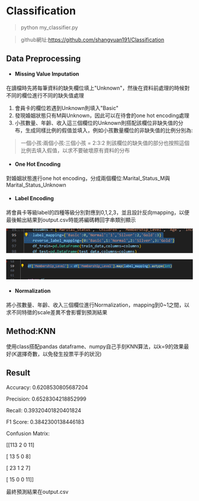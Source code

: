 # Classification

> python my_classifier.py

>github網址:https://github.com/shangyuan191/Classification
## Data Preprocessing
* #### Missing Value Imputation
在讀檔時先將每筆資料的缺失欄位填上"Unknown"，然後在資料前處理的時候對不同的欄位進行不同的缺失值處理
1. 會員卡的欄位若遇到Unknown則填入"Basic"
2. 發現婚姻狀態只有M與Unknown，因此可以在待會的one hot encoding處理
3. 小孩數量、年齡、收入這三個欄位的Unknown則搭配該欄位非缺失值的分布，生成同樣比例的假值並填入，例如小孩數量欄位的非缺失值的比例分別為:
> 一個小孩:兩個小孩:三個小孩 = 2:3:2 則該欄位的缺失值的部分也按照這個比例去填入假值，以求不要破壞原有資料的分布
* #### One Hot Encoding
對婚姻狀態進行one hot encoding，分成兩個欄位:Marital_Status_M與Marital_Status_Unknown
* #### Label Encoding
將會員卡等級label的四種等級分別對應到0,1,2,3，並且設計反向mapping，以便最後輸出結果到output.csv時能將編碼轉回字串類別顯示

![alt text](image.png)

![alt text](image-1.png)
* #### Normalization
將小孩數量、年齡、收入三個欄位進行Normalization，mapping到0~1之間，以求不同特徵的scale差異不會影響到預測結果
## Method:KNN
使用class搭配pandas dataframe、numpy自己手刻KNN算法，以k=9的效果最好(K選擇奇數，以免發生投票平手的狀況)
## Result

Accuracy: 0.6208530805687204

Precision: 0.6528304218852999

Recall: 0.39320401820401824

F1 Score: 0.3842300138446183

Confusion Matrix:

[[113   2   0  11]

 [ 13   5   0   8]

 [ 23   1   2   7]

 [ 15   0   0  11]]

 最終預測結果在output.csv